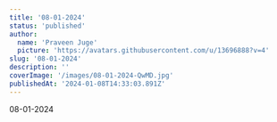 ```yaml
---
title: '08-01-2024'
status: 'published'
author:
  name: 'Praveen Juge'
  picture: 'https://avatars.githubusercontent.com/u/13696888?v=4'
slug: '08-01-2024'
description: ''
coverImage: '/images/08-01-2024-QwMD.jpg'
publishedAt: '2024-01-08T14:33:03.891Z'
---
```


08-01-2024